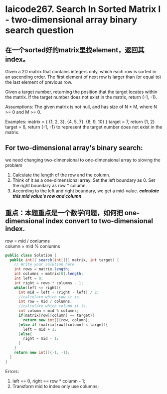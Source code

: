 # laicode267. Search In Sorted Matrix I - two-dimensional array binary search question
## 在一个sorted好的matrix里找element，返回其index。
Given a 2D matrix that contains integers only, which each row is sorted in an ascending order. The first element of next row is larger than (or equal to) the last element of previous row.

Given a target number, returning the position that the target locates within the matrix. If the target number does not exist in the matrix, return {-1, -1}.

Assumptions:
The given matrix is not null, and has size of N * M, where N >= 0 and M >= 0.

Examples:
matrix = { {1, 2, 3}, {4, 5, 7}, {8, 9, 10} }
target = 7, return {1, 2}
target = 6, return {-1, -1} to represent the target number does not exist in the matrix.

## For two-dimensional array's binary search:
we need changing two-dimensional to one-dimensional array to sloving the problem 
1. Calculate the length of the row and the column.
2. Think of it as a one-dimensional array. Set the left boundary as 0. Set the right boundary as row * column.
3. According to the left and right boundary, we get a mid-value. ***calculate this mid value's row and column***.

## 重点：本题重点是一个数学问题，如何把 one-dimensional index convert to two-dimensional index.     
row = mid / conlumns      
column = mid % conlumns     
         
```java
public class Solution {
  public int[] search(int[][] matrix, int target) {
    // Write your solution here
    int rows = matrix.length;
    int columns = matrix[0].length;
    int left = 0;
    int right = rows * columns - 1;
    while(left <= right){
      int mid = left + (right - left) / 2;
      //calculate which row it is.
      int row = mid / columns;
      //calculate which column it is.
      int column = mid % columns;
      if(matrix[row][column] == target){
        return new int[]{row, column};
      }else if (matrix[row][column] < target){
        left = mid + 1;
      }else{
        right = mid - 1;
      }
    }
    return new int[]{-1, -1};
  }
}
```
Errors:
1. left == 0, right == row * column - 1;
2. Transform mid to index only use columns; 

